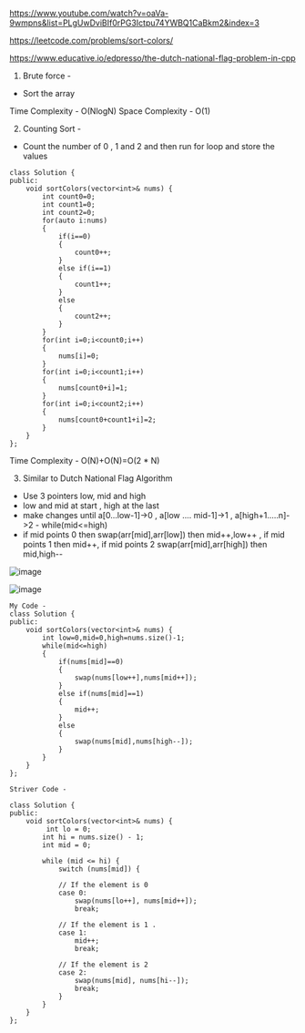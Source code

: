 https://www.youtube.com/watch?v=oaVa-9wmpns&list=PLgUwDviBIf0rPG3Ictpu74YWBQ1CaBkm2&index=3

https://leetcode.com/problems/sort-colors/

https://www.educative.io/edpresso/the-dutch-national-flag-problem-in-cpp

1. Brute force - 

- Sort the array

Time Complexity - O(NlogN)
Space Complexity - O(1)

2. Counting Sort - 

- Count the number of 0 , 1 and 2 and then run for loop and store the values

```
class Solution {
public:
    void sortColors(vector<int>& nums) {
        int count0=0;
        int count1=0;
        int count2=0;
        for(auto i:nums)
        {
            if(i==0)
            {
                count0++;
            }
            else if(i==1)
            {
                count1++;
            }
            else
            {
                count2++;
            }
        }
        for(int i=0;i<count0;i++)
        {
            nums[i]=0;
        }
        for(int i=0;i<count1;i++)
        {
            nums[count0+i]=1;
        }
        for(int i=0;i<count2;i++)
        {
            nums[count0+count1+i]=2;
        }
    }
};

```

Time Complexity - O(N)+O(N)=O(2 * N)

3. Similar to Dutch National Flag Algorithm

- Use 3 pointers low, mid and high 
- low and mid at start , high at the last
- make changes until a[0...low-1]->0 , a[low .... mid-1]->1 , a[high+1.....n]->2 - while(mid<=high)
- if mid points 0 then swap(arr[mid],arr[low]) then mid++,low++ , if mid points 1 then mid++, if mid points 2 swap(arr[mid],arr[high]) then mid,high--


![image](https://user-images.githubusercontent.com/53824950/138265207-c3976664-ab33-4ea7-b658-5753c38c0c56.png)


![image](https://user-images.githubusercontent.com/53824950/138264065-6a8a11bb-1aae-4e4e-bea3-9e8a12bb2e01.png)

```
My Code - 
class Solution {
public:
    void sortColors(vector<int>& nums) {
        int low=0,mid=0,high=nums.size()-1;
        while(mid<=high)
        {
            if(nums[mid]==0)
            {
                swap(nums[low++],nums[mid++]);
            }
            else if(nums[mid]==1)
            {
                mid++;
            }
            else
            {
                swap(nums[mid],nums[high--]);
            }
        }
    }
};

Striver Code - 

class Solution {
public:
    void sortColors(vector<int>& nums) {
         int lo = 0; 
        int hi = nums.size() - 1; 
        int mid = 0; 

        while (mid <= hi) { 
            switch (nums[mid]) { 

            // If the element is 0 
            case 0: 
                swap(nums[lo++], nums[mid++]); 
                break; 

            // If the element is 1 . 
            case 1: 
                mid++; 
                break; 

            // If the element is 2 
            case 2: 
                swap(nums[mid], nums[hi--]); 
                break; 
            }
        }
    }
};

```
